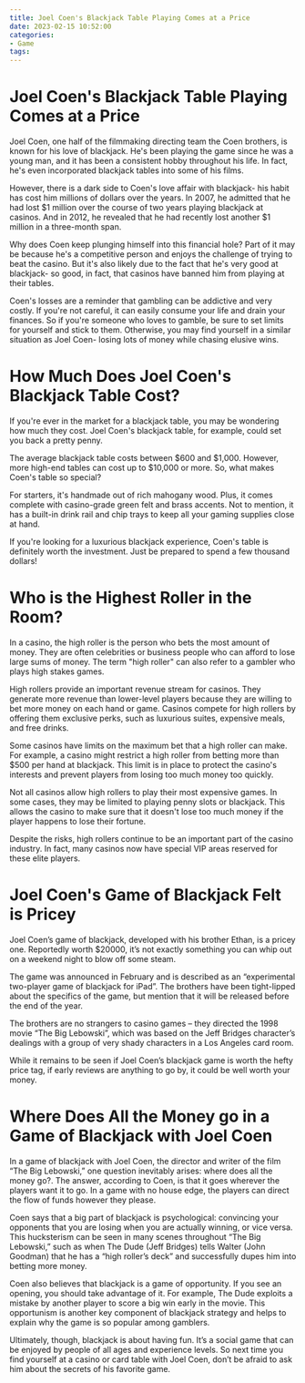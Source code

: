 ```yaml
---
title: Joel Coen's Blackjack Table Playing Comes at a Price 
date: 2023-02-15 10:52:00
categories:
- Game
tags:
---
```



#  Joel Coen's Blackjack Table Playing Comes at a Price 

Joel Coen, one half of the filmmaking directing team the Coen brothers, is known for his love of blackjack. He's been playing the game since he was a young man, and it has been a consistent hobby throughout his life. In fact, he's even incorporated blackjack tables into some of his films. 

However, there is a dark side to Coen's love affair with blackjack- his habit has cost him millions of dollars over the years. In 2007, he admitted that he had lost $1 million over the course of two years playing blackjack at casinos. And in 2012, he revealed that he had recently lost another $1 million in a three-month span. 

Why does Coen keep plunging himself into this financial hole? Part of it may be because he's a competitive person and enjoys the challenge of trying to beat the casino. But it's also likely due to the fact that he's very good at blackjack- so good, in fact, that casinos have banned him from playing at their tables. 

Coen's losses are a reminder that gambling can be addictive and very costly. If you're not careful, it can easily consume your life and drain your finances. So if you're someone who loves to gamble, be sure to set limits for yourself and stick to them. Otherwise, you may find yourself in a similar situation as Joel Coen- losing lots of money while chasing elusive wins.

#  How Much Does Joel Coen's Blackjack Table Cost? 

If you're ever in the market for a blackjack table, you may be wondering how much they cost. Joel Coen's blackjack table, for example, could set you back a pretty penny.

The average blackjack table costs between $600 and $1,000. However, more high-end tables can cost up to $10,000 or more. So, what makes Coen's table so special?

For starters, it's handmade out of rich mahogany wood. Plus, it comes complete with casino-grade green felt and brass accents. Not to mention, it has a built-in drink rail and chip trays to keep all your gaming supplies close at hand.

If you're looking for a luxurious blackjack experience, Coen's table is definitely worth the investment. Just be prepared to spend a few thousand dollars!

#  Who is the Highest Roller in the Room? 

In a casino, the high roller is the person who bets the most amount of money. They are often celebrities or business people who can afford to lose large sums of money. The term "high roller" can also refer to a gambler who plays high stakes games.

High rollers provide an important revenue stream for casinos. They generate more revenue than lower-level players because they are willing to bet more money on each hand or game. Casinos compete for high rollers by offering them exclusive perks, such as luxurious suites, expensive meals, and free drinks.

Some casinos have limits on the maximum bet that a high roller can make. For example, a casino might restrict a high roller from betting more than $500 per hand at blackjack. This limit is in place to protect the casino's interests and prevent players from losing too much money too quickly.

Not all casinos allow high rollers to play their most expensive games. In some cases, they may be limited to playing penny slots or blackjack. This allows the casino to make sure that it doesn't lose too much money if the player happens to lose their fortune.

Despite the risks, high rollers continue to be an important part of the casino industry. In fact, many casinos now have special VIP areas reserved for these elite players.

#  Joel Coen's Game of Blackjack Felt is Pricey 

Joel Coen’s game of blackjack, developed with his brother Ethan, is a pricey one. Reportedly worth $20000, it’s not exactly something you can whip out on a weekend night to blow off some steam.

The game was announced in February and is described as an “experimental two-player game of blackjack for iPad”. The brothers have been tight-lipped about the specifics of the game, but mention that it will be released before the end of the year.

The brothers are no strangers to casino games – they directed the 1998 movie “The Big Lebowski”, which was based on the Jeff Bridges character’s dealings with a group of very shady characters in a Los Angeles card room.

While it remains to be seen if Joel Coen’s blackjack game is worth the hefty price tag, if early reviews are anything to go by, it could be well worth your money.

#  Where Does All the Money go in a Game of Blackjack with Joel Coen

In a game of blackjack with Joel Coen, the director and writer of the film “The Big Lebowski,” one question inevitably arises: where does all the money go?. The answer, according to Coen, is that it goes wherever the players want it to go. In a game with no house edge, the players can direct the flow of funds however they please.

Coen says that a big part of blackjack is psychological: convincing your opponents that you are losing when you are actually winning, or vice versa. This hucksterism can be seen in many scenes throughout “The Big Lebowski,” such as when The Dude (Jeff Bridges) tells Walter (John Goodman) that he has a “high roller’s deck” and successfully dupes him into betting more money.

Coen also believes that blackjack is a game of opportunity. If you see an opening, you should take advantage of it. For example, The Dude exploits a mistake by another player to score a big win early in the movie. This opportunism is another key component of blackjack strategy and helps to explain why the game is so popular among gamblers.

Ultimately, though, blackjack is about having fun. It’s a social game that can be enjoyed by people of all ages and experience levels. So next time you find yourself at a casino or card table with Joel Coen, don’t be afraid to ask him about the secrets of his favorite game.
